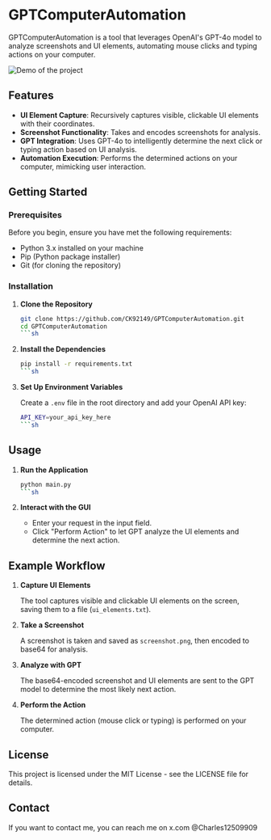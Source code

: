
GPTComputerAutomation
=====================

GPTComputerAutomation is a tool that leverages OpenAI's GPT-4o model to analyze screenshots and UI elements, automating mouse clicks and typing actions on your computer.

![Demo of the project](assets/example%201.gif)

Features
--------

- **UI Element Capture**: Recursively captures visible, clickable UI elements with their coordinates.
- **Screenshot Functionality**: Takes and encodes screenshots for analysis.
- **GPT Integration**: Uses GPT-4o to intelligently determine the next click or typing action based on UI analysis.
- **Automation Execution**: Performs the determined actions on your computer, mimicking user interaction.

Getting Started
---------------

### Prerequisites

Before you begin, ensure you have met the following requirements:

- Python 3.x installed on your machine
- Pip (Python package installer)
- Git (for cloning the repository)

### Installation

1. **Clone the Repository**

   ```sh
   git clone https://github.com/CK92149/GPTComputerAutomation.git
   cd GPTComputerAutomation
   ```sh

2. **Install the Dependencies**

   ```sh
   pip install -r requirements.txt
   ```sh

3. **Set Up Environment Variables**

   Create a `.env` file in the root directory and add your OpenAI API key:

   ```sh
   API_KEY=your_api_key_here
   ```sh

Usage
-----

1. **Run the Application**

   ```sh
   python main.py
   ```sh

2. **Interact with the GUI**

   - Enter your request in the input field.
   - Click "Perform Action" to let GPT analyze the UI elements and determine the next action.


Example Workflow
----------------

1. **Capture UI Elements**

   The tool captures visible and clickable UI elements on the screen, saving them to a file (`ui_elements.txt`).

2. **Take a Screenshot**

   A screenshot is taken and saved as `screenshot.png`, then encoded to base64 for analysis.

3. **Analyze with GPT**

   The base64-encoded screenshot and UI elements are sent to the GPT model to determine the most likely next action.

4. **Perform the Action**

   The determined action (mouse click or typing) is performed on your computer.


License
-------

This project is licensed under the MIT License - see the LICENSE file for details.


Contact
-------

If you want to contact me, you can reach me on x.com @Charles12509909
